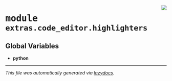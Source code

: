 <!-- markdownlint-disable -->

<a href="https://github.com/qtstrap/qtstrap/blob/master\qtstrap\extras\code_editor\highlighters\__init__.py#L0"><img align="right" style="float:right;" src="https://img.shields.io/badge/-source-cccccc?style=flat-square"></a>

# <kbd>module</kbd> `extras.code_editor.highlighters`




**Global Variables**
---------------
- **python**




---

_This file was automatically generated via [lazydocs](https://github.com/ml-tooling/lazydocs)._
